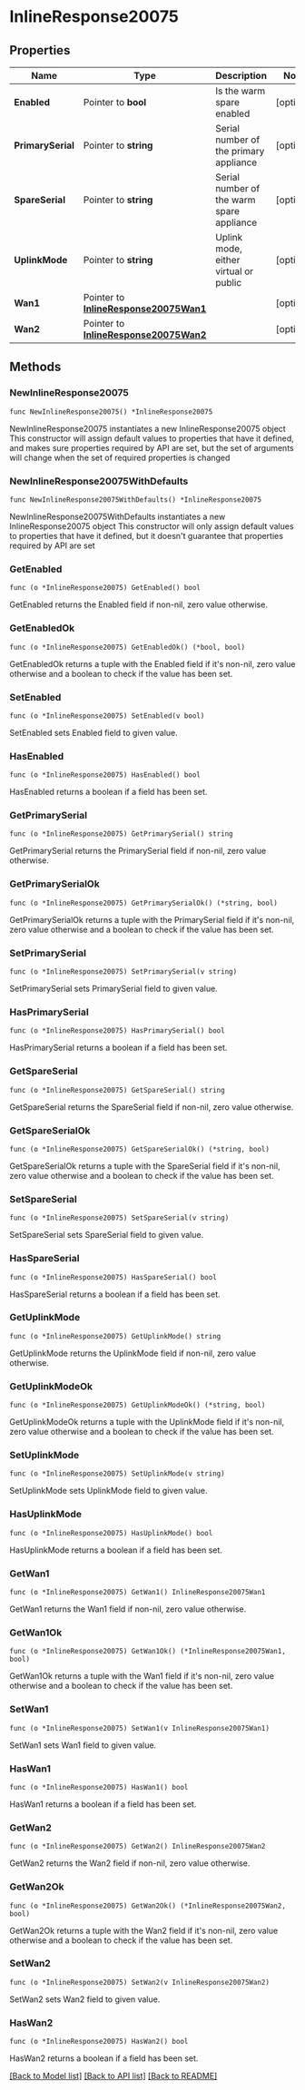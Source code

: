 # InlineResponse20075

## Properties

Name | Type | Description | Notes
------------ | ------------- | ------------- | -------------
**Enabled** | Pointer to **bool** | Is the warm spare enabled | [optional] 
**PrimarySerial** | Pointer to **string** | Serial number of the primary appliance | [optional] 
**SpareSerial** | Pointer to **string** | Serial number of the warm spare appliance | [optional] 
**UplinkMode** | Pointer to **string** | Uplink mode, either virtual or public | [optional] 
**Wan1** | Pointer to [**InlineResponse20075Wan1**](InlineResponse20075Wan1.md) |  | [optional] 
**Wan2** | Pointer to [**InlineResponse20075Wan2**](InlineResponse20075Wan2.md) |  | [optional] 

## Methods

### NewInlineResponse20075

`func NewInlineResponse20075() *InlineResponse20075`

NewInlineResponse20075 instantiates a new InlineResponse20075 object
This constructor will assign default values to properties that have it defined,
and makes sure properties required by API are set, but the set of arguments
will change when the set of required properties is changed

### NewInlineResponse20075WithDefaults

`func NewInlineResponse20075WithDefaults() *InlineResponse20075`

NewInlineResponse20075WithDefaults instantiates a new InlineResponse20075 object
This constructor will only assign default values to properties that have it defined,
but it doesn't guarantee that properties required by API are set

### GetEnabled

`func (o *InlineResponse20075) GetEnabled() bool`

GetEnabled returns the Enabled field if non-nil, zero value otherwise.

### GetEnabledOk

`func (o *InlineResponse20075) GetEnabledOk() (*bool, bool)`

GetEnabledOk returns a tuple with the Enabled field if it's non-nil, zero value otherwise
and a boolean to check if the value has been set.

### SetEnabled

`func (o *InlineResponse20075) SetEnabled(v bool)`

SetEnabled sets Enabled field to given value.

### HasEnabled

`func (o *InlineResponse20075) HasEnabled() bool`

HasEnabled returns a boolean if a field has been set.

### GetPrimarySerial

`func (o *InlineResponse20075) GetPrimarySerial() string`

GetPrimarySerial returns the PrimarySerial field if non-nil, zero value otherwise.

### GetPrimarySerialOk

`func (o *InlineResponse20075) GetPrimarySerialOk() (*string, bool)`

GetPrimarySerialOk returns a tuple with the PrimarySerial field if it's non-nil, zero value otherwise
and a boolean to check if the value has been set.

### SetPrimarySerial

`func (o *InlineResponse20075) SetPrimarySerial(v string)`

SetPrimarySerial sets PrimarySerial field to given value.

### HasPrimarySerial

`func (o *InlineResponse20075) HasPrimarySerial() bool`

HasPrimarySerial returns a boolean if a field has been set.

### GetSpareSerial

`func (o *InlineResponse20075) GetSpareSerial() string`

GetSpareSerial returns the SpareSerial field if non-nil, zero value otherwise.

### GetSpareSerialOk

`func (o *InlineResponse20075) GetSpareSerialOk() (*string, bool)`

GetSpareSerialOk returns a tuple with the SpareSerial field if it's non-nil, zero value otherwise
and a boolean to check if the value has been set.

### SetSpareSerial

`func (o *InlineResponse20075) SetSpareSerial(v string)`

SetSpareSerial sets SpareSerial field to given value.

### HasSpareSerial

`func (o *InlineResponse20075) HasSpareSerial() bool`

HasSpareSerial returns a boolean if a field has been set.

### GetUplinkMode

`func (o *InlineResponse20075) GetUplinkMode() string`

GetUplinkMode returns the UplinkMode field if non-nil, zero value otherwise.

### GetUplinkModeOk

`func (o *InlineResponse20075) GetUplinkModeOk() (*string, bool)`

GetUplinkModeOk returns a tuple with the UplinkMode field if it's non-nil, zero value otherwise
and a boolean to check if the value has been set.

### SetUplinkMode

`func (o *InlineResponse20075) SetUplinkMode(v string)`

SetUplinkMode sets UplinkMode field to given value.

### HasUplinkMode

`func (o *InlineResponse20075) HasUplinkMode() bool`

HasUplinkMode returns a boolean if a field has been set.

### GetWan1

`func (o *InlineResponse20075) GetWan1() InlineResponse20075Wan1`

GetWan1 returns the Wan1 field if non-nil, zero value otherwise.

### GetWan1Ok

`func (o *InlineResponse20075) GetWan1Ok() (*InlineResponse20075Wan1, bool)`

GetWan1Ok returns a tuple with the Wan1 field if it's non-nil, zero value otherwise
and a boolean to check if the value has been set.

### SetWan1

`func (o *InlineResponse20075) SetWan1(v InlineResponse20075Wan1)`

SetWan1 sets Wan1 field to given value.

### HasWan1

`func (o *InlineResponse20075) HasWan1() bool`

HasWan1 returns a boolean if a field has been set.

### GetWan2

`func (o *InlineResponse20075) GetWan2() InlineResponse20075Wan2`

GetWan2 returns the Wan2 field if non-nil, zero value otherwise.

### GetWan2Ok

`func (o *InlineResponse20075) GetWan2Ok() (*InlineResponse20075Wan2, bool)`

GetWan2Ok returns a tuple with the Wan2 field if it's non-nil, zero value otherwise
and a boolean to check if the value has been set.

### SetWan2

`func (o *InlineResponse20075) SetWan2(v InlineResponse20075Wan2)`

SetWan2 sets Wan2 field to given value.

### HasWan2

`func (o *InlineResponse20075) HasWan2() bool`

HasWan2 returns a boolean if a field has been set.


[[Back to Model list]](../README.md#documentation-for-models) [[Back to API list]](../README.md#documentation-for-api-endpoints) [[Back to README]](../README.md)


